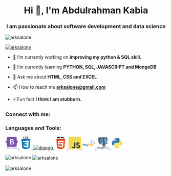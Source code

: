 <h1 align="center">Hi 👋, I'm Abdulrahman Kabia</h1>
<h3 align="center">I am passionate about software development and data science</h3>

<p align="left"> <img src="https://komarev.com/ghpvc/?username=arksalone&label=Profile%20views&color=0e75b6&style=flat" alt="arksalone" /> </p>

<p align="left"> <a href="https://github.com/ryo-ma/github-profile-trophy"><img src="https://github-profile-trophy.vercel.app/?username=arksalone" alt="arksalone" /></a> </p>

- 🔭 I’m currently working on **improving my python & SQL skill.**

- 🌱 I’m currently learning **PYTHON, SQL, JAVASCRIPT and MongoDB**

- 💬 Ask me about **HTML, CSS and EXCEL**

- 📫 How to reach me **arksalone@gmail.com**

- ⚡ Fun fact **I think I am stubborn.**

<h3 align="left">Connect with me:</h3>
<p align="left">
</p>

<h3 align="left">Languages and Tools:</h3>
<p align="left"> <a href="https://getbootstrap.com" target="_blank" rel="noreferrer"> <img src="https://raw.githubusercontent.com/devicons/devicon/master/icons/bootstrap/bootstrap-plain-wordmark.svg" alt="bootstrap" width="40" height="40"/> </a> <a href="https://www.w3schools.com/css/" target="_blank" rel="noreferrer"> <img src="https://raw.githubusercontent.com/devicons/devicon/master/icons/css3/css3-original-wordmark.svg" alt="css3" width="40" height="40"/> </a> <a href="https://www.djangoproject.com/" target="_blank" rel="noreferrer"> <img src="https://cdn.worldvectorlogo.com/logos/django.svg" alt="django" width="40" height="40"/> </a> <a href="https://www.w3.org/html/" target="_blank" rel="noreferrer"> <img src="https://raw.githubusercontent.com/devicons/devicon/master/icons/html5/html5-original-wordmark.svg" alt="html5" width="40" height="40"/> </a> <a href="https://developer.mozilla.org/en-US/docs/Web/JavaScript" target="_blank" rel="noreferrer"> <img src="https://raw.githubusercontent.com/devicons/devicon/master/icons/javascript/javascript-original.svg" alt="javascript" width="40" height="40"/> </a> <a href="https://www.mysql.com/" target="_blank" rel="noreferrer"> <img src="https://raw.githubusercontent.com/devicons/devicon/master/icons/mysql/mysql-original-wordmark.svg" alt="mysql" width="40" height="40"/> </a> <a href="https://www.postgresql.org" target="_blank" rel="noreferrer"> <img src="https://raw.githubusercontent.com/devicons/devicon/master/icons/postgresql/postgresql-original-wordmark.svg" alt="postgresql" width="40" height="40"/> </a> <a href="https://www.python.org" target="_blank" rel="noreferrer"> <img src="https://raw.githubusercontent.com/devicons/devicon/master/icons/python/python-original.svg" alt="python" width="40" height="40"/> </a> </p>

<p><img align="left" src="https://github-readme-stats.vercel.app/api/top-langs?username=arksalone&show_icons=true&locale=en&layout=compact" alt="arksalone" /></p>

<p>&nbsp;<img align="center" src="https://github-readme-stats.vercel.app/api?username=arksalone&show_icons=true&locale=en" alt="arksalone" /></p>

<p><img align="center" src="https://github-readme-streak-stats.herokuapp.com/?user=arksalone&" alt="arksalone" /></p>
